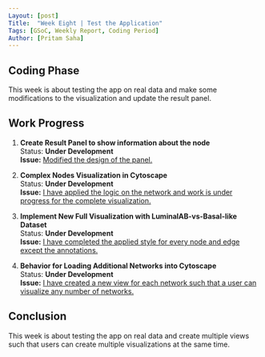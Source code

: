 ```yaml
---
Layout: [post]
Title:  "Week Eight | Test the Application"
Tags: [GSoC, Weekly Report, Coding Period]
Author: [Pritam Saha]
---
```

## Coding Phase
This week is about testing the app on real data and make some modifications to the visualization and update the result panel. 

## Work Progress
   
1. **Create Result Panel to show information about the node**  
    Status: **Under Development**  
    **Issue:** [Modified the design of the panel.](https://github.com/cannin/causalpath_cytoscape_app/issues/23)
    
2. **Complex Nodes Visualization in Cytoscape**  
    Status: **Under Development**  
    **Issue:** [I have applied the logic on the network and work is under progress for the complete visualization.](https://github.com/cannin/causalpath_cytoscape_app/issues/17)
    
3. **Implement New Full Visualization with LuminalAB-vs-Basal-like Dataset**  
    Status: **Under Development**  
    **Issue:** [I have completed the applied style for every node and edge except the annotations.](https://github.com/cannin/causalpath_cytoscape_app/issues/25)
    
4. **Behavior for Loading Additional Networks into Cytoscape**  
    Status: **Under Development**  
    **Issue:** [I have created a new view for each network such that a user can visualize any number of networks.](https://github.com/cannin/causalpath_cytoscape_app/issues/25)
    

    

## Conclusion  

This week is about testing the app on real data and create multiple views such that users can create multiple visualizations at the same time.  
